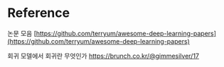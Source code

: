 # Reference

논문 모음
[https://github.com/terryum/awesome-deep-learning-papers](https://github.com/terryum/awesome-deep-learning-papers)

회귀 모델에서 회귀란 무엇인가
https://brunch.co.kr/@gimmesilver/17

